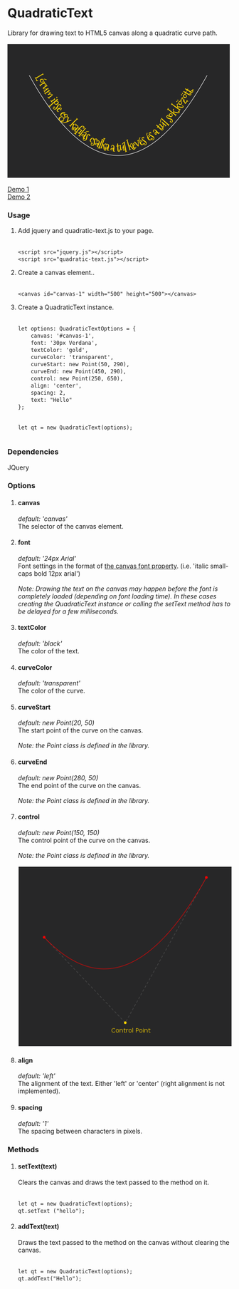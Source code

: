 # QuadraticText
Library for drawing text to HTML5 canvas along a quadratic curve path. 
<br><br>
<img src="doc/quadratic-text.png">

<a href="http://codepen.io/lemurx/full/NbYVPZ/" target="_blank">Demo 1</a><br>
<a href="http://codepen.io/lemurx/full/JbLzYw/" target="_blank">Demo 2</a>
<h3>Usage</h3>
<ol>
<li>Add jquery and quadratic-text.js to your page.
<br><br>
<pre>
<code>&lt;script src="jquery.js"&gt;&lt;/script&gt;
&lt;script src="quadratic-text.js"&gt;&lt;/script&gt;</code>
</pre>
</li>
<li>Create a canvas element..<br>
<br>
<pre>
<code>&lt;canvas id="canvas-1" width="500" height="500"&gt;&lt;/canvas&gt;</code>
</pre>
</li>
<li>
Create a QuadraticText instance.<br><br>
<pre>
<code>let options: QuadraticTextOptions = {
    canvas: '#canvas-1',
    font: '30px Verdana',
    textColor: 'gold',
    curveColor: 'transparent',
    curveStart: new Point(50, 290),
    curveEnd: new Point(450, 290),
    control: new Point(250, 650),
    align: 'center',
    spacing: 2,
    text: "Hello"
};

let qt = new QuadraticText(options);</code>
</pre>
</li>
</ol>
<h3>Dependencies</h3>
JQuery
<h3>Options</h3>
<ol>
<li>
<h4>canvas</h4>
<em>default: 'canvas'</em>
<br>
The selector of the canvas element.
</li>
<li>
<h4>font</h4>
<em>default: '24px Arial'</em>
<br>
Font settings in the format of <a href="http://www.w3schools.com/tags/canvas_font.asp" target="_blank">the canvas font property</a>. (i.e. 'italic small-caps bold 12px arial')<br>
<br>
<em>
Note: Drawing the text on the canvas may happen before the font is completely loaded (depending on font loading time). In these cases creating the QuadraticText instance or calling the setText method has to be delayed for a few milliseconds.
</em>
</li>
<li>
<h4>textColor</h4>
<em>default: 'black'</em>
<br>
The color of the text.
</li>
<li>
<h4>curveColor</h4>
<em>default: 'transparent'</em>
<br>
The color of the curve.
</li>
<li>
<h4>curveStart</h4>
<em>default: new Point(20, 50)</em>
<br>
The start point of the curve on the canvas. <br><br>
<em>
Note: the Point class is defined in the library.
</em>
</li>
<li>
<h4>curveEnd</h4>
<em>default: new Point(280, 50)</em>
<br>
The end point of the curve on the canvas.  <br><br>
<em>
Note: the Point class is defined in the library.
</em>
</li>
<li>
<h4>control</h4>
<em>default: new Point(150, 150)</em>
<br>
The control point of the curve on the canvas.  <br><br>
<em>
Note: the Point class is defined in the library.
</em>
<br>
<br>
<img src="doc/quadratic.png">
</li>
<li>
<h4>align</h4>
<em>default: 'left'</em>
<br>
The alignment of the text. Either 'left' or 'center' (right alignment is not implemented).
</li>
<li>
<h4>spacing</h4>
<em>default: '1'</em>
<br>
The spacing between characters in pixels.
</li>
</ol>
<h3>Methods</h3>
<ol>
<li>
<h4>setText(text)</h4>
Clears the canvas and draws the text passed to the method on it.
<br><br>
<pre>
<code>let qt = new QuadraticText(options);
qt.setText ("hello");</code></pre>
</li>
<li>
<h4>addText(text)</h4>
Draws the text passed to the method on the canvas without clearing the canvas.
<br><br>
<pre>
<code>let qt = new QuadraticText(options);
qt.addText("Hello");</code></pre>
</li>
</ol>

